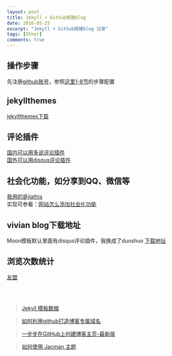 ```yaml
---
layout: post
title: Jekyll + Github搭建blog
date: 2016-05-25
excerpt: "Jekyll + Github搭建blog 记录"
tags: [Other]
comments: true
---
```


## 操作步骤
先注册[github账号](https://github.com/)，参照[这里1-8节](http://blog.csdn.net/renfufei/article/details/37725057/)的步骤配置


## jekyllthemes
[jekyllthemes下载](http://jekyllthemes.org/)


## 评论插件
[国内可以用多说评论插件](http://duoshuo.com/)<br/>
[国外可以用disqus评论插件](https://disqus.com/)

## 社会化功能，如分享到QQ、微信等
[我用的是jiathis](http://www.jiathis.com/)<br/>
实现可参看：[网站怎么添加社会化功能](http://jingyan.baidu.com/article/f79b7cb37cfc239145023e45.html)

## vivian blog下载地址
Moon模板默认里面有disqus评论插件，我换成了duoshuo
[下载地址](https://github.com/vivianking6855/vivianking6855.github.io)

## 浏览次数统计
[友盟](https://i.umeng.com/user/products)


<br/><br/>
> [Jekyll 模板数据](http://havee.me/internet/2013-07/jekyll-template-data.html)

> [如何利用github打造博客专属域名](http://blog.csdn.net/lmj623565791/article/details/51319147)

> [一步步在GitHub上创建博客主页-最新版](http://blog.csdn.net/wave_1102/article/details/41548951 )

> [如何使用 Jacman 主题](http://simpleyyt.github.io/jekyll-jacman/jekyll/2015/09/20/how-to-use-jacman)
